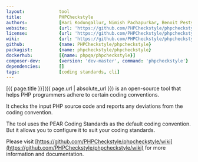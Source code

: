 ```yaml
---
layout:             tool
title:              PHPCheckstyle
authors:            [Hari Kodungallur, Nimish Pachapurkar, Benoit Pesty, James Brooks, Marcin Kurczewski]
website:            {url: 'https://github.com/PHPCheckstyle/phpcheckstyle'}
license:            {url: 'https://github.com/PHPCheckstyle/phpcheckstyle/blob/master/LICENSE.txt', label: 'Open Software License version 2.1'}
wiki:               {url: 'https://github.com/PHPCheckstyle/phpcheckstyle/wiki'}
github:             {name: PHPCheckstyle/phpcheckstyle}
packagist:          {name: phpcheckstyle/phpcheckstyle}               
dockerhub:          [{name: phpqa/phpcheckstyle}]     
composer-dev:       {version: 'dev-master', command: 'phpcheckstyle'}
dependencies:       []
tags:               [coding standards, cli] 
---
```


[{{ page.title }}]({{ page.url | absolute_url }}) is an open-source tool that helps PHP programmers adhere to certain coding conventions.
 
<!--more-->

It checks the input PHP source code and reports any deviations from the coding convention.

The tool uses the PEAR Coding Standards as the default coding convention. 
But it allows you to configure it to suit your coding standards.

Please visit [https://github.com/PHPCheckstyle/phpcheckstyle/wiki](https://github.com/PHPCheckstyle/phpcheckstyle/wiki) for
more information and documentation.
